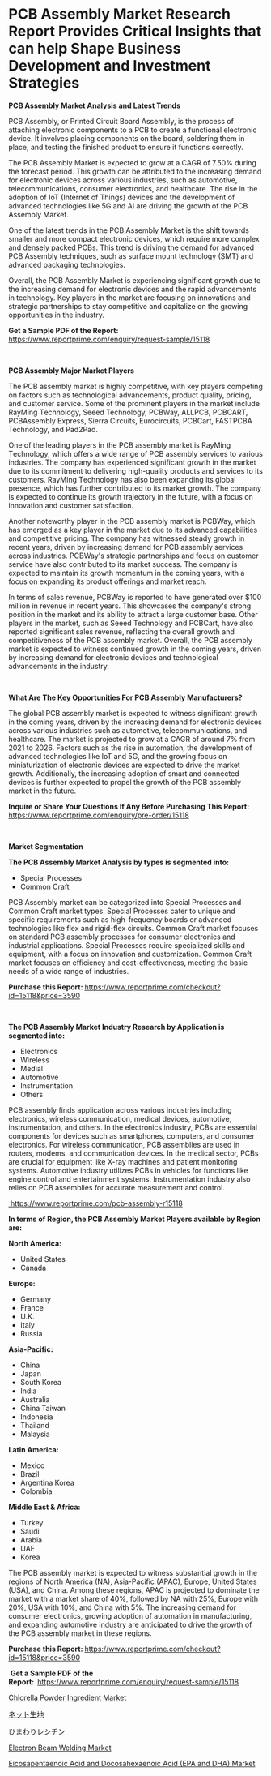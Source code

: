 <p><h1>PCB Assembly Market Research Report Provides Critical Insights that can help Shape Business Development and Investment Strategies</h1></p><p><strong>PCB Assembly Market Analysis and Latest Trends</strong></p>
<p><p>PCB Assembly, or Printed Circuit Board Assembly, is the process of attaching electronic components to a PCB to create a functional electronic device. It involves placing components on the board, soldering them in place, and testing the finished product to ensure it functions correctly.</p><p>The PCB Assembly Market is expected to grow at a CAGR of 7.50% during the forecast period. This growth can be attributed to the increasing demand for electronic devices across various industries, such as automotive, telecommunications, consumer electronics, and healthcare. The rise in the adoption of IoT (Internet of Things) devices and the development of advanced technologies like 5G and AI are driving the growth of the PCB Assembly Market.</p><p>One of the latest trends in the PCB Assembly Market is the shift towards smaller and more compact electronic devices, which require more complex and densely packed PCBs. This trend is driving the demand for advanced PCB Assembly techniques, such as surface mount technology (SMT) and advanced packaging technologies.</p><p>Overall, the PCB Assembly Market is experiencing significant growth due to the increasing demand for electronic devices and the rapid advancements in technology. Key players in the market are focusing on innovations and strategic partnerships to stay competitive and capitalize on the growing opportunities in the industry.</p></p>
<p><strong>Get a Sample PDF of the Report:&nbsp;</strong> <a href="https://www.reportprime.com/enquiry/request-sample/15118">https://www.reportprime.com/enquiry/request-sample/15118</a></p>
<p>&nbsp;</p>
<p><strong>PCB Assembly Major Market Players</strong></p>
<p><p>The PCB assembly market is highly competitive, with key players competing on factors such as technological advancements, product quality, pricing, and customer service. Some of the prominent players in the market include RауMing Tесhnоlоgу, Seeed Technology, PCBWay, ALLPCB, PCBCART, PCBAssembly Express, Sierra Circuits, Eurocircuits, PCBCart, FASTPCBA Technology, and Pad2Pad.</p><p>One of the leading players in the PCB assembly market is RауMing Tесhnоlоgу, which offers a wide range of PCB assembly services to various industries. The company has experienced significant growth in the market due to its commitment to delivering high-quality products and services to its customers. RауMing Tесhnоlоgу has also been expanding its global presence, which has further contributed to its market growth. The company is expected to continue its growth trajectory in the future, with a focus on innovation and customer satisfaction.</p><p>Another noteworthy player in the PCB assembly market is PCBWay, which has emerged as a key player in the market due to its advanced capabilities and competitive pricing. The company has witnessed steady growth in recent years, driven by increasing demand for PCB assembly services across industries. PCBWay's strategic partnerships and focus on customer service have also contributed to its market success. The company is expected to maintain its growth momentum in the coming years, with a focus on expanding its product offerings and market reach.</p><p>In terms of sales revenue, PCBWay is reported to have generated over $100 million in revenue in recent years. This showcases the company's strong position in the market and its ability to attract a large customer base. Other players in the market, such as Seeed Technology and PCBCart, have also reported significant sales revenue, reflecting the overall growth and competitiveness of the PCB assembly market. Overall, the PCB assembly market is expected to witness continued growth in the coming years, driven by increasing demand for electronic devices and technological advancements in the industry.</p></p>
<p>&nbsp;</p>
<p><strong>What Are The Key Opportunities For PCB Assembly Manufacturers?</strong></p>
<p><p>The global PCB assembly market is expected to witness significant growth in the coming years, driven by the increasing demand for electronic devices across various industries such as automotive, telecommunications, and healthcare. The market is projected to grow at a CAGR of around 7% from 2021 to 2026. Factors such as the rise in automation, the development of advanced technologies like IoT and 5G, and the growing focus on miniaturization of electronic devices are expected to drive the market growth. Additionally, the increasing adoption of smart and connected devices is further expected to propel the growth of the PCB assembly market in the future.</p></p>
<p><strong>Inquire or Share Your Questions If Any Before Purchasing This Report:</strong> <a href="https://www.reportprime.com/enquiry/pre-order/15118">https://www.reportprime.com/enquiry/pre-order/15118</a></p>
<p>&nbsp;</p>
<p><strong>Market Segmentation</strong></p>
<p><strong>The PCB Assembly Market Analysis by types is segmented into:</strong></p>
<p><ul><li>Special Processes</li><li>Common Craft</li></ul></p>
<p><p>PCB Assembly market can be categorized into Special Processes and Common Craft market types. Special Processes cater to unique and specific requirements such as high-frequency boards or advanced technologies like flex and rigid-flex circuits. Common Craft market focuses on standard PCB assembly processes for consumer electronics and industrial applications. Special Processes require specialized skills and equipment, with a focus on innovation and customization. Common Craft market focuses on efficiency and cost-effectiveness, meeting the basic needs of a wide range of industries.</p></p>
<p><strong>Purchase this Report:&nbsp;</strong><a href="https://www.reportprime.com/checkout?id=15118&price=3590">https://www.reportprime.com/checkout?id=15118&price=3590</a></p>
<p>&nbsp;</p>
<p><strong>The PCB Assembly Market Industry Research by Application is segmented into:</strong></p>
<p><ul><li>Electronics</li><li>Wireless</li><li>Medial</li><li>Automotive</li><li>Instrumentation</li><li>Others</li></ul></p>
<p><p>PCB assembly finds application across various industries including electronics, wireless communication, medical devices, automotive, instrumentation, and others. In the electronics industry, PCBs are essential components for devices such as smartphones, computers, and consumer electronics. For wireless communication, PCB assemblies are used in routers, modems, and communication devices. In the medical sector, PCBs are crucial for equipment like X-ray machines and patient monitoring systems. Automotive industry utilizes PCBs in vehicles for functions like engine control and entertainment systems. Instrumentation industry also relies on PCB assemblies for accurate measurement and control.</p></p>
<p><a href="https://www.reportprime.com/pcb-assembly-r15118">&nbsp;https://www.reportprime.com/pcb-assembly-r15118</a></p>
<p><strong>In terms of Region, the PCB Assembly Market Players available by Region are:</strong></p>
<p>
    <p> <strong> North America: </strong>
        <ul>
            <li>United States</li>
            <li>Canada</li>
        </ul>
        </p> 
    <p> <strong> Europe: </strong>
        <ul>
            <li>Germany</li>
            <li>France</li>
            <li>U.K.</li>
            <li>Italy</li>
            <li>Russia</li>
        </ul>
        </p> 
    <p> <strong> Asia-Pacific: </strong>
        <ul>
            <li>China</li>
            <li>Japan</li>
            <li>South Korea</li>
            <li>India</li>
            <li>Australia</li>
            <li>China Taiwan</li>
            <li>Indonesia</li>
            <li>Thailand</li>
            <li>Malaysia</li>
        </ul>
        </p> 
    <p> <strong> Latin America: </strong>
        <ul>
            <li>Mexico</li>
            <li>Brazil</li>
            <li>Argentina Korea</li>
            <li>Colombia</li>
        </ul>
        </p> 
    <p> <strong> Middle East & Africa: </strong>
        <ul>
            <li>Turkey</li>
            <li>Saudi</li>
            <li>Arabia</li>
            <li>UAE</li>
            <li>Korea</li>
        </ul>
    </p>
    </p>
<p><p>The PCB assembly market is expected to witness substantial growth in the regions of North America (NA), Asia-Pacific (APAC), Europe, United States (USA), and China. Among these regions, APAC is projected to dominate the market with a market share of 40%, followed by NA with 25%, Europe with 20%, USA with 10%, and China with 5%. The increasing demand for consumer electronics, growing adoption of automation in manufacturing, and expanding automotive industry are anticipated to drive the growth of the PCB assembly market in these regions.</p></p>
<p><strong>Purchase this Report: </strong><a href="https://www.reportprime.com/checkout?id=15118&price=3590">https://www.reportprime.com/checkout?id=15118&price=3590</a></p>
<p>&nbsp;<strong>Get a Sample PDF of the Report:&nbsp;&nbsp;</strong><a href="https://www.reportprime.com/enquiry/request-sample/15118">https://www.reportprime.com/enquiry/request-sample/15118</a></p>
<p><strong></strong></p>
<p><p><a href="https://www.linkedin.com/pulse/chlorella-powder-ingredient-market-size-growth-outlook-jbave?trackingId=%2Bwcg0navOBfr8PSY4ul1NA%3D%3D">Chlorella Powder Ingredient Market</a></p><p><a href="https://medium.com/@tomienow6767d/%E3%83%8D%E3%83%83%E3%83%88%E7%94%9F%E5%9C%B0%E5%B8%82%E5%A0%B4%E3%81%AF%E5%B8%82%E5%A0%B4%E3%82%B7%E3%82%A7%E3%82%A2-%E3%82%B5%E3%82%A4%E3%82%BA-2031%E5%B9%B4%E3%81%BE%E3%81%A7%E3%81%AE%E4%BA%88%E6%B8%AC%E3%81%AB%E7%84%A6%E7%82%B9%E3%82%92%E5%BD%93%E3%81%A6%E3%81%A6%E3%81%84%E3%81%BE%E3%81%99-67781e10e243">ネット生地</a></p><p><a href="https://medium.com/@eduardoramez/%E3%81%B2%E3%81%BE%E3%82%8F%E3%82%8A%E3%83%AC%E3%82%B7%E3%83%81%E3%83%B3%E5%B8%82%E5%A0%B4%E8%AA%BF%E6%9F%BB%E3%83%AC%E3%83%9D%E3%83%BC%E3%83%88-%E3%81%9D%E3%81%AE%E6%AD%B4%E5%8F%B2%E3%81%A8%E4%BA%88%E6%B8%AC-2024%E5%B9%B4%E3%81%8B%E3%82%892031%E5%B9%B4%E3%81%BE%E3%81%A7-cdb5c20bcafb">ひまわりレシチン</a></p><p><a href="https://github.com/wwwkeltoum/Market-Research-Report-List-2/blob/main/electron-beam-welding-market.md">Electron Beam Welding Market</a></p><p><a href="https://www.linkedin.com/pulse/eicosapentaenoic-acid-docosahexaenoic-epa-dha-market-research-tkjie?trackingId=H%2BRc9ssjN4yCp6dXDFEY1A%3D%3D">Eicosapentaenoic Acid and Docosahexaenoic Acid (EPA and DHA) Market</a></p></p>